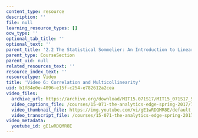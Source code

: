 ```yaml
---
content_type: resource
description: ''
file: null
learning_resource_types: []
ocw_type: ''
optional_tab_title: ''
optional_text: ''
parent_title: '2.2 The Statistical Sommelier: An Introduction to Linear Regression'
parent_type: CourseSection
parent_uid: null
related_resources_text: ''
resource_index_text: ''
resourcetype: Video
title: 'Video 6: Correlation and Multicollinearity'
uid: b1f84e0e-4096-e15f-c254-e782612a2cea
video_files:
  archive_url: https://archive.org/download/MIT15.071S17/MIT15_071S17_Session_2.2.11_300k.mp4
  video_captions_file: /courses/15-071-the-analytics-edge-spring-2017/7dda41bcb05e5ea398ae28e3a9411424_gE1wRDQMR8E.vtt
  video_thumbnail_file: https://img.youtube.com/vi/gE1wRDQMR8E/default.jpg
  video_transcript_file: /courses/15-071-the-analytics-edge-spring-2017/120783a44b4668f1b093e9e1fa689cbb_gE1wRDQMR8E.pdf
video_metadata:
  youtube_id: gE1wRDQMR8E
---
```

